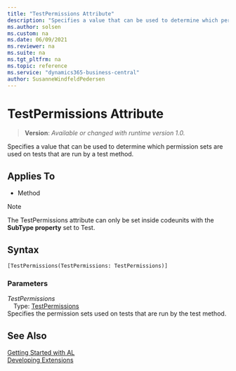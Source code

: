 ```yaml
---
title: "TestPermissions Attribute"
description: "Specifies a value that can be used to determine which permission sets are used on tests that are run by a test method."
ms.author: solsen
ms.custom: na
ms.date: 06/09/2021
ms.reviewer: na
ms.suite: na
ms.tgt_pltfrm: na
ms.topic: reference
ms.service: "dynamics365-business-central"
author: SusanneWindfeldPedersen
---
```

[//]: # (START>DO_NOT_EDIT)
[//]: # (IMPORTANT:Do not edit any of the content between here and the END>DO_NOT_EDIT.)
[//]: # (Any modifications should be made in the .xml files in the ModernDev repo.)

# TestPermissions Attribute
> **Version**: _Available or changed with runtime version 1.0._

Specifies a value that can be used to determine which permission sets are used on tests that are run by a test method.


## Applies To

- Method

> [!NOTE]
> The TestPermissions attribute can only be set inside codeunits with the **SubType property** set to Test.

## Syntax

```
[TestPermissions(TestPermissions: TestPermissions)]
```

### Parameters
*TestPermissions*  
&emsp;Type: [TestPermissions](../methods-auto/testpermissions/testpermissions-option.md)  
Specifies the permission sets used on tests that are run by the test method.


[//]: # (IMPORTANT: END>DO_NOT_EDIT)
## See Also  
[Getting Started with AL](../devenv-get-started.md)  
[Developing Extensions](../devenv-dev-overview.md)  